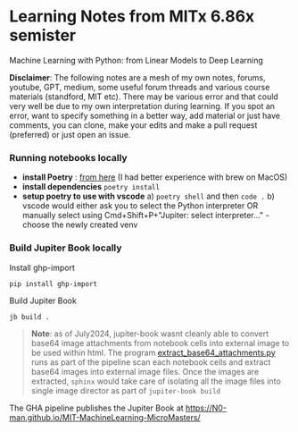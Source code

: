 # Learning Notes from MITx 6.86x semister

Machine Learning with Python: from Linear Models to Deep Learning

**Disclaimer**: The following notes are a mesh of my own notes, forums, youtube, GPT, medium, some useful forum threads and various course materials (standford, MIT etc). There may be various error and that could very well be due to my own interpretation during learning. If you spot an error, want to specify something in a better way, add material or just have comments, you can clone, make your edits and make a pull request (preferred) or just open an issue.

### Running notebooks locally

- **install Poetry** : [from here](https://python-poetry.org/docs/basic-usage/) (I had better experience with brew on MacOS)
- **install dependencies** `poetry install`
- **setup poetry to use with vscode** a) `poetry shell` and then `code .` b) vscode would either ask you to select the Python interpreter OR manually select using Cmd+Shift+P+"Jupiter: select interpreter..." - choose the newly created venv

### Build Jupiter Book locally

Install ghp-import

```
pip install ghp-import
```

Build Jupiter Book

```
jb build .
```

> **Note**: as of July2024, jupiter-book wasnt cleanly able to convert base64 image attachments from notebook cells into external image to be used within html. The program [extract_base64_attachments.py](/extract_base64_attachments.py) runs as part of the pipeline scan each notebook cells and extract base64 images into external image files. Once the images are extracted, `sphinx` would take care of isolating all the image files into single image director as part of `jupiter-book build`

The GHA pipeline publishes the Jupiter Book at
https://N0-man.github.io/MIT-MachineLearning-MicroMasters/
